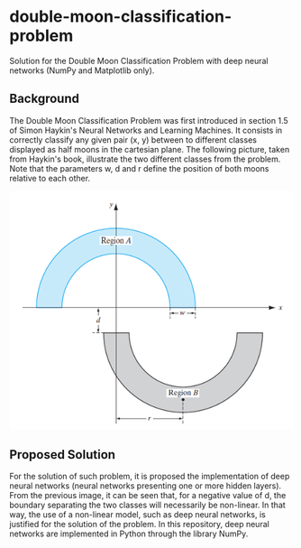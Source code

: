 # double-moon-classification-problem
Solution for the Double Moon Classification Problem with deep neural networks (NumPy and Matplotlib only).

## Background

The Double Moon Classification Problem was first introduced in section 1.5 of Simon Haykin's Neural Networks and Learning Machines. It consists in correctly classify any given pair (x, y) between to different classes displayed as half moons in the cartesian plane. The following picture, taken from Haykin's book, illustrate the two different classes from the problem. Note that the parameters w, d and r define the position of both moons relative to each other.

![Alt text](haykin.PNG)

## Proposed Solution

For the solution of such problem, it is proposed the implementation of deep neural networks (neural networks presenting one or more hidden layers). From the previous image, it can be seen that, for a negative value of d, the boundary separating the two classes will necessarily be non-linear. In that way, the use of a non-linear model, such as deep neural networks, is justified for the solution of the problem. In this repository, deep neural networks are implemented in Python through the library NumPy.
